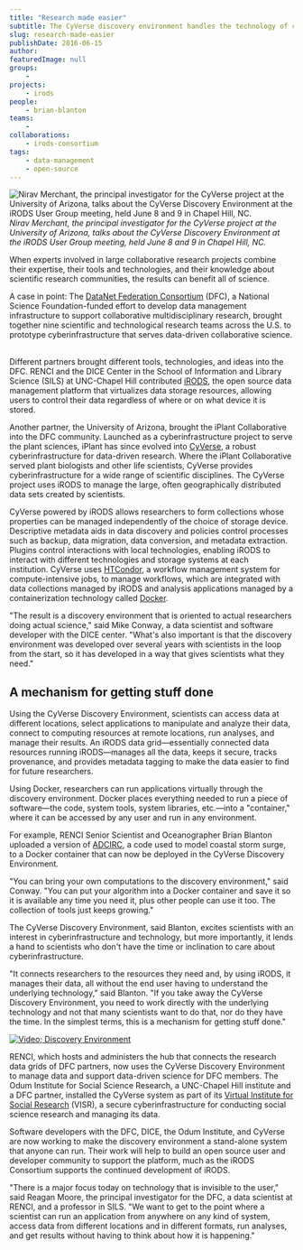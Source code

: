 ```yaml
---
title: "Research made easier"
subtitle: The CyVerse discovery environment handles the technology of collaborative research so researchers can focus on the science
slug: research-made-easier
publishDate: 2016-06-15
author: 
featuredImage: null
groups:
    - 
projects:
    - irods
people:
    - brian-blanton
teams: 
    - 
collaborations:
    - irods-consortium
tags:
    - data-management
    - open-source
---
```


![Nirav Merchant, the principal investigator for the CyVerse project at the University of Arizona, talks about the CyVerse Discovery Environment at the iRODS User Group meeting, held June 8 and 9 in Chapel Hill, NC.](https://renci.org/wp-content/uploads/2016/06/Nirav1.jpeg)  
_Nirav Merchant, the principal investigator for the CyVerse project at the University of Arizona, talks about the CyVerse Discovery Environment at the iRODS User Group meeting, held June 8 and 9 in Chapel Hill, NC._

When experts involved in large collaborative research projects combine their expertise, their tools and technologies, and their knowledge about scientific research communities, the results can benefit all of science.

A case in point: The [DataNet Federation Consortium](http://datafed.org/) (DFC), a National Science Foundation-funded effort to develop data management infrastructure to support collaborative multidisciplinary research, brought together nine scientific and technological research teams across the U.S. to prototype cyberinfrastructure that serves data-driven collaborative science.  

Different partners brought different tools, technologies, and ideas into the DFC. RENCI and the DICE Center in the School of Information and Library Science (SILS) at UNC-Chapel Hill contributed [iRODS](http://www.irods.org), the open source data management platform that virtualizes data storage resources, allowing users to control their data regardless of where or on what device it is stored.

Another partner, the University of Arizona, brought the iPlant Collaborative into the DFC community. Launched as a cyberinfrastructure project to serve the plant sciences, iPlant has since evolved into [CyVerse](http://www.cyverse.org/), a robust cyberinfrastructure for data-driven research. Where the iPlant Collaborative served plant biologists and other life scientists, CyVerse provides cyberinfrastructure for a wide range of scientific disciplines. The CyVerse project uses iRODS to manage the large, often geographically distributed data sets created by scientists.

CyVerse powered by iRODS allows researchers to form collections whose properties can be managed independently of the choice of storage device. Descriptive metadata aids in data discovery and policies control processes such as backup, data migration, data conversion, and metadata extraction. Plugins control interactions with local technologies, enabling iRODS to interact with different technologies and storage systems at each institution. CyVerse uses [HTCondor](https://research.cs.wisc.edu/htcondor/index.html), a workflow management system for compute-intensive jobs, to manage workflows, which are integrated with data collections managed by iRODS and analysis applications managed by a containerization technology called [Docker](https://www.docker.com/).

"The result is a discovery environment that is oriented to actual researchers doing actual science," said Mike Conway, a data scientist and software developer with the DICE center. "What's also important is that the discovery environment was developed over several years with scientists in the loop from the start, so it has developed in a way that gives scientists what they need."

## A mechanism for getting stuff done

Using the CyVerse Discovery Environment, scientists can access data at different locations, select applications to manipulate and analyze their data, connect to computing resources at remote locations, run analyses, and manage their results. An iRODS data grid—essentially connected data resources running iRODS—manages all the data, keeps it secure, tracks provenance, and provides metadata tagging to make the data easier to find for future researchers.

Using Docker, researchers can run applications virtually through the discovery environment. Docker places everything needed to run a piece of software—the code, system tools, system libraries, etc.—into a "container," where it can be accessed by any user and run in any environment.

For example, RENCI Senior Scientist and Oceanographer Brian Blanton uploaded a version of [ADCIRC](http://adcirc.org/), a code used to model coastal storm surge, to a Docker container that can now be deployed in the CyVerse Discovery Environment.

"You can bring your own computations to the discovery environment," said Conway. "You can put your algorithm into a Docker container and save it so it is available any time you need it, plus other people can use it too. The collection of tools just keeps growing."

The CyVerse Discovery Environment, said Blanton, excites scientists with an interest in cyberinfrastructure and technology, but more importantly, it lends a hand to scientists who don't have the time or inclination to care about cyberinfrastructure.

"It connects researchers to the resources they need and, by using iRODS, it manages their data, all without the end user having to understand the underlying technology," said Blanton. "If you take away the CyVerse Discovery Environment, you need to work directly with the underlying technology and not that many scientists want to do that, nor do they have the time. In the simplest terms, this is a mechanism for getting stuff done."

[![Video; Discovery Environment](http://img.youtube.com/vi/r7m9nDAcYu0/0.jpg)](http://www.youtube.com/watch?v=r7m9nDAcYu0 "Discovery Environment")

RENCI, which hosts and administers the hub that connects the research data grids of DFC partners, now uses the CyVerse Discovery Environment to manage data and support data-driven science for DFC members. The Odum Institute for Social Science Research, a UNC-Chapel Hill institute and a DFC partner, installed the CyVerse system as part of its [Virtual Institute for Social Research](https://renci.org/wp-content/uploads/2015/05/VISRWhite-Paper-No3_2015_highres.pdf) (VISR), a secure cyberinfrastructure for conducting social science research and managing its data.

Software developers with the DFC, DICE, the Odum Institute, and CyVerse are now working to make the discovery environment a stand-alone system that anyone can run. Their work will help to build an open source user and developer community to support the platform, much as the iRODS Consortium supports the continued development of iRODS.

"There is a major focus today on technology that is invisible to the user," said Reagan Moore, the principal investigator for the DFC, a data scientist at RENCI, and a professor in SILS. "We want to get to the point where a scientist can run an application from anywhere on any kind of system, access data from different locations and in different formats, run analyses, and get results without having to think about how it is happening."

